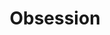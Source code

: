 ---
sw-dress-id: obsession
sw-dress-collection-id: tender-is-the-touch
sw-dress-name: &title Obsession
sw-dress-designer: Mia Chael
sw-dress-producer: Steff Wedding
sw-dress-colors:
  - по желание
sw-dress-sizes: от XS до 5XL
sw-dress-model-size: M, шампанско
sw-dress-price: 1290
sw-dress-description: &desc |-
  Визия, която прави комплимент на традиционния сватбен стил, но с лек бохо и винтидж дух. Obsession е от дизайните, към които трудно ще останеш безразлична. Тя се носи гордо и смело, защото кралската й осанка е достатъчна да те зареди със самочувствието и увереността, които заслужаваш. 

  Възможни са леки промени по дизайна.
sw-dress-photos:
  - cover
  - front
  - back
  - detail
  - front-2

title: *title
description: *desc
layout: dress
image: /assets/images/dresses/obsession-cover-1280.JPG
permalink: /dresses/obsession
---